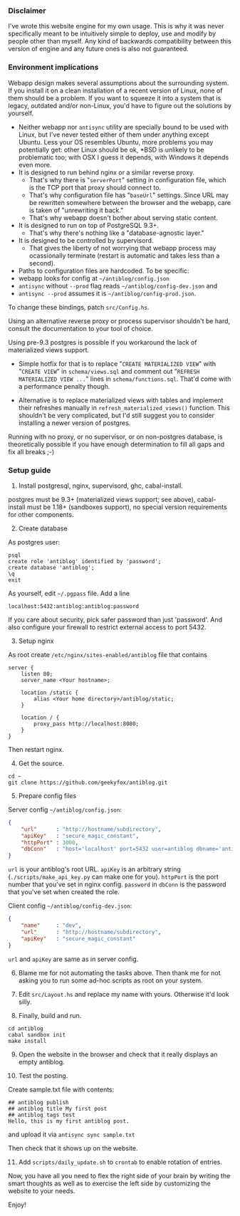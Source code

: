 ### Disclaimer

I've wrote this website engine for my own usage. This is why it was never
specifically meant to be intuitively simple to deploy, use and modify by
people other than myself. Any kind of backwards compatibility between
this version of engine and any future ones is also not guaranteed.

### Environment implications

Webapp design makes several assumptions about the surrounding system.
If you install it on a clean installation of a recent version of Linux, none of
them should be a problem. If you want to squeeze it into a system that is
legacy, outdated and/or non-Linux, you'd have to figure out the solutions by
yourself.

* Neither webapp nor `antisync` utility are specially bound to be used with
  Linux, but I've never tested either of them under anything except Ubuntu. 
  Less your OS resembles Ubuntu, more problems you may potentially get: other
  Linux should be ok, *BSD is unlikely to be problematic too; with OSX I guess
  it depends, with Windows it depends even more.
* It is designed to run behind nginx or a similar reverse proxy.
  * That's why there is "`serverPort`" setting in configuration file, which is
     the TCP port that proxy should connect to.
  * That's why configuration file has "`baseUrl`" settings. Since URL may be
     rewritten somewhere between the browser and the webapp, care is taken of
     "unrewriting it back."
  * That's why webapp doesn't bother about serving static content.
* It is designed to run on top of PostgreSQL 9.3+.
  * That's why there's nothing like a "database-agnostic layer."
* It is designed to be controlled by supervisord.
  * That gives the liberty of not worrying that webapp process may
     ocassionally terminate (restart is automatic and takes less than a
     second).
* Paths to configuration files are hardcoded. To be specific: 
 * webapp looks for
  config at `~/antiblog/config.json`
 * `antisync` without `--prod` flag reads
  `~/antiblog/config-dev.json` and 
 * `antisync --prod` assumes it is
  `~/antiblog/config-prod.json`.
  
  To change these bindings, patch `src/Config.hs`.

Using an alternative reverse proxy or process supervisor shouldn't be
hard, consult the documentation to your tool of choice.

Using pre-9.3 postgres is possible if you workaround the lack of materialized
views support.

* Simple hotfix for that is to replace "`CREATE MATERIALIZED VIEW`"
 with  "`CREATE VIEW`" in `schema/views.sql` and comment out
 "`REFRESH MATERIALIZED VIEW ...`"  lines in `schema/functions.sql`.
 That'd come with a performance penalty though.

* Alternative is to replace materialized views with tables and implement their refreshes
 manually in `refresh_materialized_views()` function. This shouldn't be very
 complicated, but I'd still suggest you to consider installing a newer version
 of postgres.

Running with no proxy, or no supervisor, or on non-postgres database, is
theoretically possible if you have enough determination to fill all gaps
and fix all breaks ;-)

### Setup guide

1. Install postgresql, nginx, supervisord, ghc, cabal-install.

 postgres must be 9.3+ (materialized views support; see above),
 cabal-install must be 1.18+ (sandboxes support), no special version
 requirements for other components.

2. Create database
  
 As postgres user:
``` 
psql
create role 'antiblog' identified by 'password';
create database 'antiblog';
\q
exit
```
 As yourself, edit `~/.pgpass` file. Add a line
```
localhost:5432:antiblog:antiblog:password
```
 If you care about security, pick safer password than just 'password'.
 And also configure your firewall to restrict external access to port 5432.

3. Setup nginx

 As root create `/etc/nginx/sites-enabled/antiblog` file that contains
```
server {
    listen 80;
    server_name <Your hostname>;
    
    location /static {
        alias <Your home directory>/antiblog/static;
    }

    location / {
        proxy_pass http://localhost:8080;
    }
}
```

 Then restart nginx.

4. Get the source.
```
cd ~
git clone https://github.com/geekyfox/antiblog.git
```

5. Prepare config files

 Server config `~/antiblog/config.json`:
```json 
{
    "url"      : "http://hostname/subdirectory",
    "apiKey"   : "secure_magic_constant",
    "httpPort" : 3000,
    "dbConn"   : "host='localhost' port=5432 user=antiblog dbname='antiblog' password='password'"
}
```

 `url` is your antiblog's root URL. `apiKey` is an arbitrary string
 (`./scripts/make_api_key.py` can make one for you). `httpPort` is the
 port number that you've set in nginx config. `password` in `dbConn` is
 the password that you've set when created the role.

 Client config `~/antiblog/config-dev.json`:
```json
{
    "name"     : "dev",
    "url"      : "http://hostname/subdirectory",
    "apiKey"   : "secure_magic_constant"
}
```
 `url` and `apiKey` are same as in server config.

6. Blame me for not automating the tasks above. Then thank me for not asking
you to run some ad-hoc scripts as root on your system.

7. Edit `src/Layout.hs` and replace my name with yours. Otherwise it'd look
silly.

8. Finally, build and run.
```
cd antiblog
cabal sandbox init
make install
```

9. Open the website in the browser and check that it really displays an
empty antiblog.

10. Test the posting.

 Create sample.txt file with contents:
```
## antiblog publish
## antiblog title My first post
## antiblog tags test
Hello, this is my first antiblog post.
```

 and upload it via `antisync sync sample.txt`

 Then check that it shows up on the website.

11. Add `scripts/daily_update.sh` to `crontab` to enable rotation of entries.

Now, you have all you need to flex the right side of your brain by writing
the smart thoughts as well as to exercise the left side by customizing the
website to your needs.

Enjoy!

